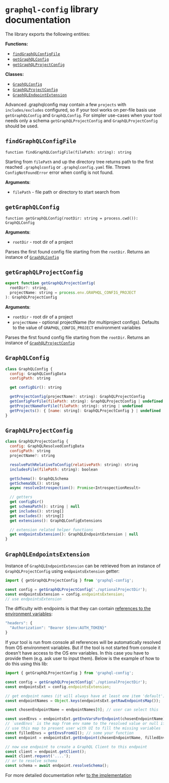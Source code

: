# `graphql-config` library documentation

The library exports the following entities:

**Functions:**
- [`findGraphQLConfigFile`](#findgraphqlconfigfile)
- [`getGraphQLConfig`](#getgraphqlconfig)
- [`getGraphQLProjectConfig`](#getgraphqlprojectconfig)

**Classes:**
- [`GraphQLConfig`](#graphqlconfig)
- [`GraphQLProjectConfig`](#graphqlprojectconfig)
- [`GraphQLEndpointExtension`](#graphqlendpointsextension)

Advanced .graphqlconfig may contain a few `projects` with `includes/excludes` configured,
so if your tool works on per-file basis use `getGraphQLConfig` and `GraphQLConfig`.
For simpler use-cases when your tool needs only a schema `getGraphQLProjectConfig` and
`GraphQLProjectConfig` should be used.

## `findGraphQLConfigFile`

`function findGraphQLConfigFile(filePath: string): string`

Starting from `filePath` and up the directory tree returns path to the first reached `.graphqlconfig`
or `.graphqlconfig.yaml` file. Throws `ConfigNotFoundError` error when config is not found.

**Arguments**:
  - `filePath` - file path or directory to start search from

## `getGraphQLConfig`

`function getGraphQLConfig(rootDir: string = process.cwd()): GraphQLConfig`

**Arguments**:
  - `rootDir` - root dir of a project

Parses the first found config file starting from the `rootDir`.
Returns an instance of [`GraphQLConfig`](#graphqlconfig)


## `getGraphQLProjectConfig`

```js
export function getGraphQLProjectConfig(
  rootDir?: string,
  projectName: string = process.env.GRAPHQL_CONFIG_PROJECT
): GraphQLProjectConfig
```

**Arguments**:
- `rootDir` - root dir of a project
- `projectName` - optional projectName (for multiproject configs). Defaults to the value of
  `GRAPHQL_CONFIG_PROJECT` environment variables

Parses the first found config file starting from the `rootDir`.
Returns an instance of [`GraphQLProjectConfig`](#graphqlprojectconfig)


## `GraphQLConfig`

```js
class GraphQLConfig {
  config: GraphQLConfigData
  configPath: string

  get configDir(): string

  getProjectConfig(projectName?: string): GraphQLProjectConfig
  getConfigForFile(filePath: string): GraphQLProjectConfig | undefined
  getProjectNameForFile(filePath: string): string | undefined
  getProjects(): { [name: string]: GraphQLProjectConfig } | undefined
}
```

## `GraphQLProjectConfig`

```js
class GraphQLProjectConfig {
  config: GraphQLResolvedConfigData
  configPath: string
  projectName?: string

  resolvePathRelativeToConfig(relativePath: string): string
  includesFile(filePath: string): boolean

  getSchema(): GraphQLSchema
  getSchemaSDL(): string
  async resolveIntrospection(): Promise<IntrospectionResult>

  // getters
  get configDir()
  get schemaPath(): string | null
  get includes(): string[]
  get excludes(): string[]
  get extensions(): GraphQLConfigExtensions

  // extension related helper functions
  get endpointsExtension(): GraphQLEndpointExtension | null
}
```

## `GraphQLEndpointsExtension`

Instance of `GraphQLEndpointExtension` can be retrieved from an instance of `GraphQLProjectConfig`
using `endpointsExtension` getter:

```js
import { getGraphQLProjectConfig } from 'graphql-config';

const config = getGraphQLProjectConfig('./optionalProjectDir');
const endpointsExtension = config.endpointsExtension;
// use endpointsExtension
```

The difficulty with endpoints is that they can contain
[references to the environment variables](../specification.md#referencing-environment-variables):

```js
"headers": {
  "Authorization": "Bearer ${env:AUTH_TOKEN}"
}
```

If your tool is run from console all references will be automatically resolved from
OS environment variables.
But if the tool is not started from console it doesn't have access to the OS env variables.
In this case you have to provide them (e.g. ask user to input them).
Below is the example of how to do this using this lib:

```js
import { getGraphQLProjectConfig } from 'graphql-config';

const config = getGraphQLProjectConfig('./optionalProjectDir');
const endpointsExt = config.endpointsExtension;

// get endpoint names (it will always have at least one item 'default')
const endpointNames = Object.keys(endpointsExt.getRawEndpointsMap());

const chosenEndpointName = endpointNames[0]; // user can select this

const usedEnvs = endpointsExt.getEnvVarsForEndpoint(chosenEndpointName);
// `usedEnvs` is the map from env name to the resolved value or null if can't resolve
// use this map to present user with UI to fill the missing variables
const filledEnvs = getEnvsFromUI(); // some your function
const endpoint = endpointsExt.getEndpoint(chosenEndpointName, filledEnvs);

// now use endpoint to create a GraphQL Client to this endpoint
const client = endpoint.getClient();
await client.request('....');
// or to resolve schema
const schema = await endpoint.resolveSchema();
```

For more detailed documentation refer [to the implementation](../src/extensions/endpoint/)
